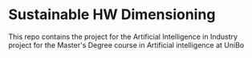 # Sustainable HW Dimensioning 

This repo contains the project for the Artificial Intelligence in Industry project for the Master's Degree course in Artificial intelligence at UniBo
